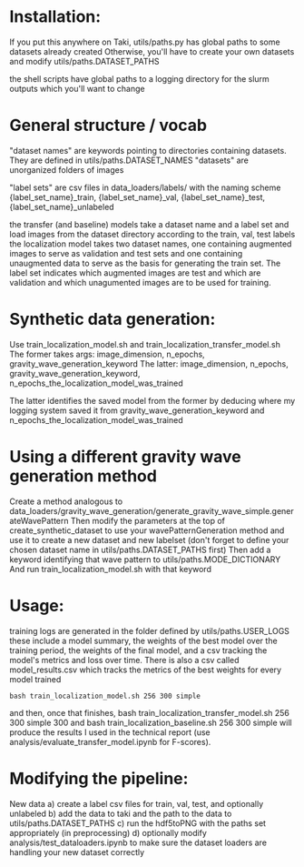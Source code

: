 # Installation:
If you put this anywhere on Taki, utils/paths.py has global paths to some datasets already created
Otherwise, you'll have to create your own datasets and modify utils/paths.DATASET_PATHS

the shell scripts have global paths to a logging directory for the slurm outputs which you'll want to change

# General structure / vocab
"dataset names" are keywords pointing to directories containing datasets. They are defined in utils/paths.DATASET_NAMES
"datasets" are unorganized folders of images

"label sets" are csv files in data_loaders/labels/ with the naming scheme {label_set_name}_train, {label_set_name}_val, {label_set_name}_test, {label_set_name}_unlabeled

the transfer (and baseline) models take a dataset name and a label set and load images from the dataset directory according to the train, val, test labels
the localization model takes two dataset names, one containing augmented images to serve as validation and test sets and one containing unaugmented data to serve as the basis for generating the train set. The label set indicates which augmented images are test and which are validation and which unagumented images are to be used for training.

# Synthetic data generation:
Use train_localization_model.sh and train_localization_transfer_model.sh
The former takes args: image_dimension, n_epochs, gravity_wave_generation_keyword
The latter: image_dimension, n_epochs, gravity_wave_generation_keyword, n_epochs_the_localization_model_was_trained

The latter identifies the saved model from the former by deducing where my logging system saved it from gravity_wave_generation_keyword and n_epochs_the_localization_model_was_trained

# Using a different gravity wave generation method
Create a method analogous to data_loaders/gravity_wave_generation/generate_gravity_wave_simple.generateWavePattern
Then modify the parameters at the top of create_synthetic_dataset to use your wavePatternGeneration method and use it to create a new dataset and new labelset
    (don't forget to define your chosen dataset name in utils/paths.DATASET_PATHS first)
Then add a keyword identifying that wave pattern to utils/paths.MODE_DICTIONARY
And run train_localization_model.sh with that keyword

# Usage:
training logs are generated in the folder defined by utils/paths.USER_LOGS
these include a model summary, the weights of the best model over the training period, the weights of the final model, and a csv tracking the model's metrics and loss over time.
There is also a csv called model_results.csv which tracks the metrics of the best weights for every model trained

    bash train_localization_model.sh 256 300 simple
and then, once that finishes,
    bash train_localization_transfer_model.sh 256 300 simple 300
and
    bash train_localization_baseline.sh 256 300 simple
will produce the results I used in the technical report (use analysis/evaluate_transfer_model.ipynb for F-scores).

# Modifying the pipeline:
New data
    a) create a label csv files for train, val, test, and optionally unlabeled
    b) add the data to taki and the path to the data to utils/paths.DATASET_PATHS
    c) run the hdf5toPNG with the paths set appropriately (in preprocessing)
    d) optionally modify analysis/test_dataloaders.ipynb to make sure the dataset loaders are handling your new dataset correctly